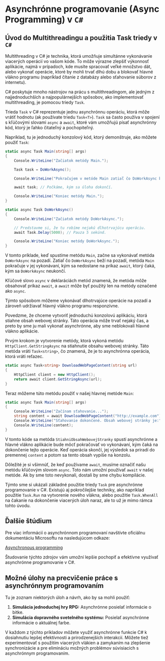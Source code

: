 # Asynchrónne programovanie (Async Programming) v `C#`

## Úvod do Multithreadingu a použitia Task triedy v `C#`

Multithreading v C# je technika, ktorá umožňuje simultánne vykonávanie viacerých operácií vo vašom kóde. To môže výrazne zlepšiť výkonnosť aplikácie, najmä v prípadoch, kde musíte spracovať veľké množstvo dát, alebo vykonať operácie, ktoré by mohli trvať dlhú dobu a blokovať hlavné vlákno programu (napríklad čítanie z databázy alebo sťahovanie súborov z internetu).

C# poskytuje mnoho nástrojov na prácu s multithreadingom, ale jedným z najjednoduchších a najpopulárnejších spôsobov, ako implementovať multithreading, je pomocou triedy `Task`.

Trieda `Task` v C# reprezentuje jednu asynchrónnu operáciu, ktorá môže vrátiť hodnotu (ak používate triedu `Task<T>`). `Task` sa často používa v spojení s kľúčovými slovami `async` a `await`, ktoré vám umožňujú písať asynchrónny kód, ktorý je ľahko čitateľný a pochopiteľný.

Napríklad, tu je jednoduchý konzolový kód, ktorý demonštruje, ako môžete použiť `Task`:

```csharp
static async Task Main(string[] args)
{
    Console.WriteLine("Začiatok metódy Main.");

    Task task = DoWorkAsync();

    Console.WriteLine("Pokračujem v metóde Main zatiaľ čo DoWorkAsync beží na pozadí...");

    await task; // Počkáme, kým sa úloha dokončí.

    Console.WriteLine("Koniec metódy Main.");
}

static async Task DoWorkAsync()
{
    Console.WriteLine("Začiatok metódy DoWorkAsync.");

    // Predstavme si, že tu robíme nejakú dlhotrvajúcu operáciu.
    await Task.Delay(5000); // Pauza 5 sekúnd.

    Console.WriteLine("Koniec metódy DoWorkAsync.");
}
```

V tomto príklade, keď spustíme metódu `Main`, začne sa vykonávať metóda `DoWorkAsync` na pozadí. Zatiaľ čo `DoWorkAsync` beží na pozadí, metóda `Main` pokračuje v jej vykonávaní, kým sa nedostane na príkaz `await`, ktorý čaká, kým sa `DoWorkAsync` neukončí.

Kľúčové slovo `async` v deklaráciách metód znamená, že metóda môže obsahovať príkaz `await`, a `await` môže byť použitý len na metódy označené ako `async`.

Týmto spôsobom môžeme vykonávať dlhotrvajúce operácie na pozadí a zároveň udržiavať hlavný vlákno programu responzívne.

Povedzme, že chceme vytvoriť jednoduchú konzolovú aplikáciu, ktorá stiahne obsah webovej stránky. Táto operácia môže trvať nejaký čas, a preto by sme ju mali vykonať asynchrónne, aby sme neblokovali hlavné vlákno aplikácie.

Prvým krokom je vytvorenie metódy, ktorá vykoná metódu `HttpClient.GetStringAsync` na stiahnutie obsahu webovej stránky. Táto metóda vráti `Task<string>`, čo znamená, že je to asynchrónna operácia, ktorá vráti reťazec.

```csharp
static async Task<string> DownloadWebPageContent(string url)
{
    HttpClient client = new HttpClient();
    return await client.GetStringAsync(url);
}
```

Teraz môžeme túto metódu použiť v našej hlavnej metóde `Main`:

```csharp
static async Task Main(string[] args)
{
    Console.WriteLine("Začínam sťahovanie...");
    string content = await DownloadWebPageContent("http://example.com");
    Console.WriteLine("Sťahovanie dokončené. Obsah webovej stránky je:");
    Console.WriteLine(content);
}
```

V tomto kóde sa metóda `StiahniObsahWebovejStranky` spustí asynchrónne a hlavné vlákno aplikácie bude môcť pokračovať vo vykonávaní, kým čaká na dokončenie tejto operácie. Keď operácia skončí, jej výsledok sa priradí do premennej `content` a potom sa tento obsah vypíše na konzolu.

Dôležité je si všimnúť, že keď používame `await`, musíme označiť našu metódu kľúčovým slovom `async`. Toto nám umožní používať `await` v našej metóde. Ak by sme toto nevykonali, dostali by sme chybu kompilácie.

Týmto sme si ukázali základné použitie triedy `Task` pre asynchrónne programovanie v C#. Existujú aj pokročilejšie techniky, ako napríklad použitie `Task.Run` na vytvorenie nového vlákna, alebo použitie `Task.WhenAll` na čakanie na dokončenie viacerých úloh naraz, ale to už je mimo rámca tohto úvodu.

## Ďalšie štúdium

Pre viac informácií o asynchrónnom programovaní navštívte oficiálnu dokumentáciu Microsoftu na nasledujúcom odkaze:

[Asynchronous programming](https://learn.microsoft.com/en-us/dotnet/csharp/asynchronous-programming/async-scenarios)

Študovanie týchto zdrojov vám umožní lepšie pochopiť a efektívne využívať asynchrónne programovanie v C#.

## Možné úlohy na precvičenie práce s asynchrónnym programovaním

Tu je zoznam niektorých úloh a návrh, ako by sa mohli použiť:

1. **Simulácia jednoduchej hry RPG:** Asynchrónne posielať informácie o bitke.
2. **Simulácia dopravného svetelného systému:** Posielať asynchrónne informácie o aktuálnej farbe.

V každom z týchto príkladov môžete využiť asynchrónne funkcie C# k dosiahnutiu lepšej efektívnosti a prirodzenejších interakcií. Môžete tiež experimentovať s použitím viacerých vlákien a zamykaním na zlepšenie synchronizácie a pre elimináciu možných problémov súvisiacich s asynchrónnym programovaním.

